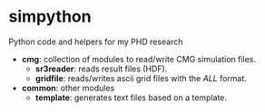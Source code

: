 # simpython
Python code and helpers for my PHD research

* **cmg**: collection of modules to read/write CMG simulation files.
    * **sr3reader**: reads result files (HDF).
    * **gridfile**: reads/writes ascii grid files with the *ALL* format.
* **common**: other modules
    * **template**: generates text files based on a template.
